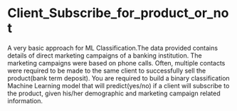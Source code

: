 # Client_Subscribe_for_product_or_not
A very basic approach for ML Classification.The data provided contains details of direct marketing campaigns of a banking institution. The marketing campaigns were based on phone calls. Often, multiple contacts were required to be made to the same client to successfully sell the product(bank term deposit). You are required to build a​ binary classification Machine Learning model​ that will predict(yes/no) if a client will subscribe to the product, given his/her demographic and marketing campaign related information.
